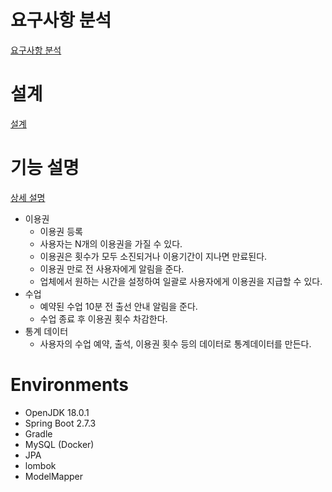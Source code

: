 # 요구사항 분석

[요구사항 분석](./document/요구사항분석.md)



# 설계

[설계](./document/설계)



# 기능 설명

[상세 설명](./docuement/상세설명.md)

* 이용권
  * 이용권 등록
  * 사용자는 N개의 이용권을 가질 수 있다.
  * 이용권은 횟수가 모두 소진되거나 이용기간이 지나면 만료된다.
  * 이용권 만로 전 사용자에게 알림을 준다.
  * 업체에서 원하는 시간을 설정하여 일괄로 사용자에게 이용권을 지급할 수 있다.
* 수업
  * 예약된 수업 10분 전 출선 안내 알림을 준다.
  * 수업 종료 후 이용권 횟수 차감한다.
* 통계 데이터
  * 사용자의 수업 예약, 출석, 이용권 횟수 등의 데이터로 통계데이터를 만든다.



# Environments

- OpenJDK 18.0.1
- Spring Boot 2.7.3
- Gradle
- MySQL (Docker)
- JPA
- lombok
- ModelMapper



